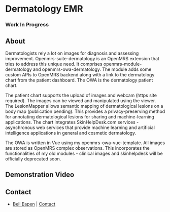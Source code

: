 # Dermatology EMR

### Work In Progress

## About
Dermatologists rely a lot on images for diagnosis and assessing improvement. Openmrs-suite-dermatology is an OpenMRS extension that tries to address this unique need. It comprises openmrs-module-dermatology and openmrs-owa-dermatology. The module adds some custom APIs to OpenMRS backend along with a link to the dermatology chart from the patient dashboard. The OWA is the dermatology patient chart. 

The patient chart supports the upload of images and webcam (https site required). The images can be viewed and manipulated using the viewer. The LesionMapper allows semantic mapping of dermatological lesions on a body map (publication pending). This provides a  privacy-preserving method for annotating dermatological lesions for sharing and machine-learning applications. The chart integrates SkinHelpDesk.com services - asynchronous web services that provide machine learning and artificial intelligence applications in general and cosmetic dermatology.

The OWA is written in Vue using my openmrs-owa-vue-template. All images are stored as OpenMRS complex observations. This incorporates the functionalities of my old modules - clinical images and skinhelpdesk will be officially deprecated soon.

## Demonstration Video

## Contact
* [Bell Eapen](https://nuchange.ca)  |  [Contact](https://nuchange.ca/contact)
